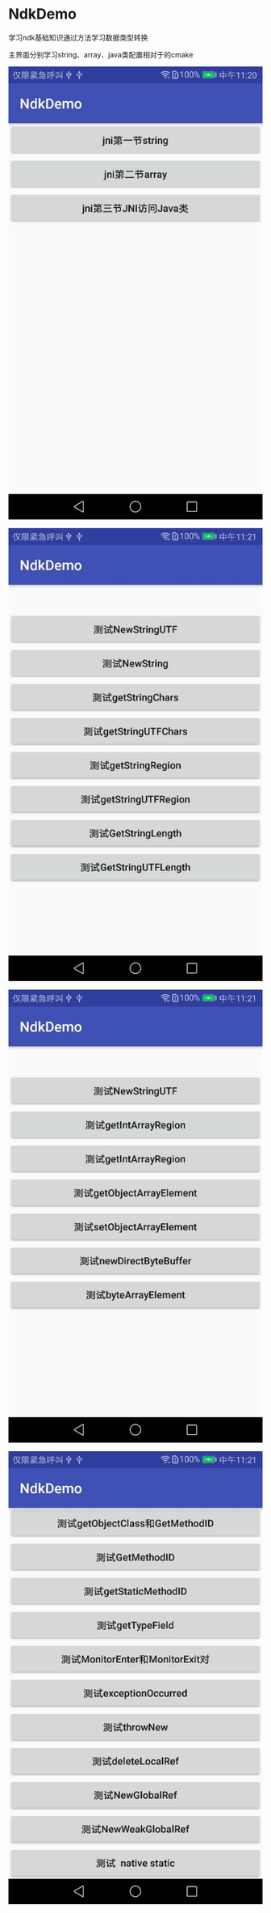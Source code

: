 # NdkDemo
学习ndk基础知识通过方法学习数据类型转换


主界面分别学习string、array、java类配置相对于的cmake

![image](https://github.com/baoyu45585/NdkDemo/blob/master/image/%E5%9B%BE%E7%89%871.jpg)

![image](https://github.com/baoyu45585/NdkDemo/blob/master/image/%E5%9B%BE%E7%89%872.jpg)

![image](https://github.com/baoyu45585/NdkDemo/blob/master/image/%E5%9B%BE%E7%89%873.jpg)

![image](https://github.com/baoyu45585/NdkDemo/blob/master/image/%E5%9B%BE%E7%89%874.jpg)
